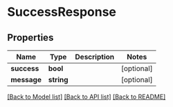# SuccessResponse

## Properties
Name | Type | Description | Notes
------------ | ------------- | ------------- | -------------
**success** | **bool** |  | [optional] 
**message** | **string** |  | [optional] 

[[Back to Model list]](../README.md#documentation-for-models) [[Back to API list]](../README.md#documentation-for-api-endpoints) [[Back to README]](../README.md)


